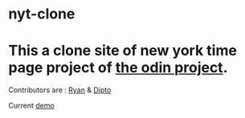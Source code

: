 # nyt-clone

# This a clone site of new york time page project of [the odin project](https://www.theodinproject.com/courses/html5-and-css3/lessons/positioning-and-floating-elements).

Contributors are : [Ryan](https://github.com/rvvergara) & [Dipto](https://github.com/dipto0321)

Current [demo](https://rawgit.com/dipto0321/nyt-clone/features/main-content-area/index.html)
